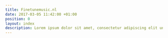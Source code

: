 ```yaml
---
title: Finetunemusic.nl
date: 2017-03-05 11:42:00 +01:00
position: 0
layout: index
description: Lorem ipsum dolor sit amet, consectetur adipiscing elit unde omnis.
---
```


